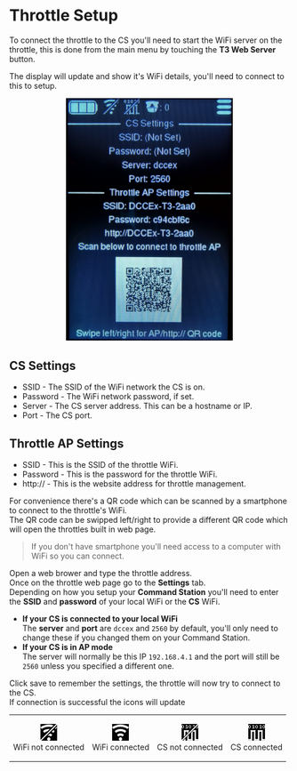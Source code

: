 # Throttle Setup

To connect the throttle to the CS you'll need to start the WiFi server on the throttle, this is done from the main menu by touching the **T3 Web Server** button.

The display will update and show it's WiFi details, you'll need to connect to this to setup.

<p align="center">
  <img src="imgs/throttle-server.png" width="300">
</p>

## CS Settings
* SSID - The SSID of the WiFi network the CS is on.
* Password - The WiFi network password, if set.
* Server - The CS server address. This can be a hostname or IP.
* Port - The CS port.

## Throttle AP Settings
* SSID - This is the SSID of the throttle WiFi.
* Password - This is the password for the throttle WiFi.
* http:// - This is the website address for throttle management.

For convenience there's a QR code which can be scanned by a smartphone to connect to the throttle's WiFi.\
The QR code can be swipped left/right to provide a different QR code which will open the throttles built in web page.

> If you don't have smartphone you'll need access to a computer with WiFi so you can connect.

Open a web brower and type the throttle address.\
Once on the throttle web page go to the **Settings** tab.\
Depending on how you setup your **Command Station** you'll need to enter the **SSID** and **password** of your local WiFi or the **CS** WiFi.

* **If your CS is connected to your local WiFi**\
The **server** and **port** are `dccex` and `2560` by default, you'll only need to change these if you changed them on your Command Station.
* **If your CS is in AP mode**\
The server will normally be this IP `192.168.4.1` and the port will still be `2560` unless you specified a different one.

Click save to remember the settings, the throttle will now try to connect to the CS.\
If connection is successful the icons will update

|   |   |   |   |
|---|---|---|---|
| <p align="center"><img src="../data/icons/wifi-disconnected.bmp" width="30"><br />WiFi not connected</p> | <p align="center"><img src="../data/icons/wifi-connected.bmp" width="30"><br />WiFi connected</p> | <p align="center"><img src="../data/icons/cs-disconnected.bmp" width="30"><br />CS not connected</p> | <p align="center"><img src="../data/icons/cs-connected.bmp" width="30"><br />CS connected</p> |

